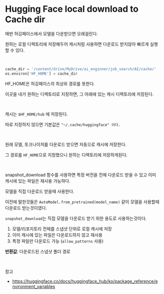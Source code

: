 # Hugging Face local download to Cache dir

매번 허깅페이스에서 모델을 다운받으면 오래걸린다.

원하는 로컬 디렉토리에 저장해두어 캐시처럼 사용하면 다운로드 받지않아 빠르게 실행할 수 있다.

<br>

```python
cache_dir = '/content/drive/MyDrive/ai_enginner/job_search/AI/cache/'
os.environ['HF_HOME'] = cache_dir
```

HF_HOME은 허깅페이스의 최상위 경로를 뜻한다.

이곳을 내가 원하는 디렉토리로 지정하면, 그 아래에 있는 캐시 디렉토리에 저장된다.

<br>

캐시는 `$HF_HOME/hub` 에 저장된다.

따로 지정하지 않으면 기본값은 `"~/.cache/huggingface" 이다.`

<br>

원래 모델, 토크나이저를 다운로드 받으면 자동으로 캐시에 저장한다.

그 경로를 `HF_HOME`으로 지정했으니 원하는 디렉토리에 저장하게된다.

<br>

snapshot_download 함수를 사용하면 특정 버전을 전체 다운로드 받을 수 있고 이미 캐시에 있는 파일은 재사용 가능하다.

모델을 직접 다운로드 받을때 사용한다.

이전에 말한것들은 `AutoModel.from_pretrained(model_name)` 같이 모델을 사용할때 다운로드 받는것이였다.

`snapshot_download`는 직접 모델을 다운로드 받기 위한 용도로 사용하는것이다.

1. 모델/리포지토리 전체를 스냅샷 단위로 로컬 캐시에 저장
2. 이미 캐시에 있는 파일은 다운로드하지 않고 재사용
3. 특정 파일만 다운로드 가능 (`allow_patterns` 사용)

**반환값**: 다운로드된 스냅샷 폴더 경로

<br>

참고

- https://huggingface.co/docs/huggingface_hub/ko/package_reference/environment_variables
